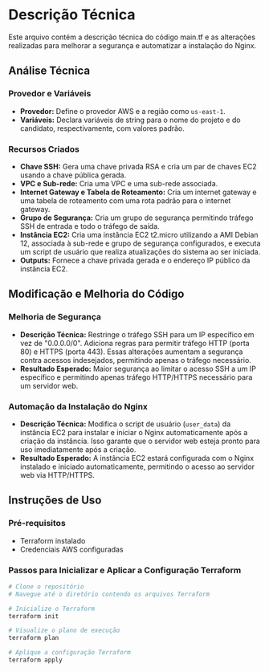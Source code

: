 # Descrição Técnica
Este arquivo contém a descrição técnica do código main.tf e as alterações realizadas para melhorar a segurança e automatizar a instalação do Nginx.

## Análise Técnica

### Provedor e Variáveis
- **Provedor:** Define o provedor AWS e a região como `us-east-1`.
- **Variáveis:** Declara variáveis de string para o nome do projeto e do candidato, respectivamente, com valores padrão.

### Recursos Criados
- **Chave SSH:** Gera uma chave privada RSA e cria um par de chaves EC2 usando a chave pública gerada.
- **VPC e Sub-rede:** Cria uma VPC e uma sub-rede associada.
- **Internet Gateway e Tabela de Roteamento:** Cria um internet gateway e uma tabela de roteamento com uma rota padrão para o internet gateway.
- **Grupo de Segurança:** Cria um grupo de segurança permitindo tráfego SSH de entrada e todo o tráfego de saída.
- **Instância EC2:** Cria uma instância EC2 t2.micro utilizando a AMI Debian 12, associada à sub-rede e grupo de segurança configurados, e executa um script de usuário que realiza atualizações do sistema ao ser iniciada.
- **Outputs:** Fornece a chave privada gerada e o endereço IP público da instância EC2.

## Modificação e Melhoria do Código

### Melhoria de Segurança
- **Descrição Técnica:** Restringe o tráfego SSH para um IP específico em vez de "0.0.0.0/0". Adiciona regras para permitir tráfego HTTP (porta 80) e HTTPS (porta 443). Essas alterações aumentam a segurança contra acessos indesejados, permitindo apenas o tráfego necessário.
- **Resultado Esperado:** Maior segurança ao limitar o acesso SSH a um IP específico e permitindo apenas tráfego HTTP/HTTPS necessário para um servidor web.

### Automação da Instalação do Nginx
- **Descrição Técnica:** Modifica o script de usuário (`user_data`) da instância EC2 para instalar e iniciar o Nginx automaticamente após a criação da instância. Isso garante que o servidor web esteja pronto para uso imediatamente após a criação.
- **Resultado Esperado:** A instância EC2 estará configurada com o Nginx instalado e iniciado automaticamente, permitindo o acesso ao servidor web via HTTP/HTTPS.

## Instruções de Uso

### Pré-requisitos
- Terraform instalado
- Credenciais AWS configuradas

### Passos para Inicializar e Aplicar a Configuração Terraform

```sh
# Clone o repositório
# Navegue até o diretório contendo os arquivos Terraform

# Inicialize o Terraform
terraform init

# Visualize o plano de execução
terraform plan

# Aplique a configuração Terraform
terraform apply
